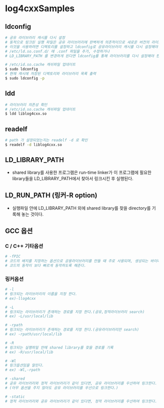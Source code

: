 # log4cxxSamples

## ldconfig
```bash
# 공유 라이브러리 캐시를 다시 설정
# 동적으로 링크된 실행 파일은 공유 라이브러리에 완벽하게 의존적이므로 새로운 버전의 라이브러리를 설치하고 
# 이것을 사용하려면 디렉토리를 설정하고 ldconfig로 공유라이브러리 캐시를 다시 설정해야 한다.
# /etc/ld.so.conf.d/ 에 .conf 파일을 추가, 수정하거나
# LD_LIBRARY_PATH 를 변경하게 된다면 ldconfig를 통해 라이브러리를 다시 설정해야 한다.

# /etc/id.so.cache 캐쉬파일 업데이트
$ sudo ldconfig
# 현재 캐시에 저장된 디렉토리와 라이브러리 목록 출력
$ sudo ldconfig -p
```

## ldd
```bash
# 라이브러리 의존성 확인
# /etc/id.so.cache 캐쉬파일 업데이트
$ ldd liblog4cxx.so
```

## readelf
```bash
# path 가 설정되었는지는 readelf -d 로 확인
$ readelf -d liblog4cxx.so
```

## LD_LIBRARY_PATH
- shared library를 사용한 프로그램은 run-time linker가 이 프로그램에 필요한 library들을 LD_LIBRARY_PATH에서 찾아서 링크시킨 후 실행된다.

## LD_RUN_PATH (링커-R option)
- 실행파일 안에 LD_LIBRARY_PATH 외에 shared library를 찾을 directory를 기록해 놓는 것이다.

## GCC 옵션
### C / C++ 기타옵션
```bash
# -fPIC
# 코드의 배치를 지정하는 옵션으로 공용라이브러리를 만들 때 주로 사용되며, 생성되는 바이너리의 크기는 증가하지만 
# 코드의 동작이 보다 빠르게 동작하도록 해준다.
```

### 링커옵션
```bash
# -l
# 링크되는 라이브러리의 이름을 지정 한다.
# ex)-llog4cxx

# -L
# 링크되는 라이브러리가 존재하는 경로를 지정 한다.(공유,정적라이브러리 search)
# ex) -L/usr/local/lib

# -rpath
# 링크되는 라이브러리가 존재하는 경로를 지정 한다.(공유라이브러리만 search)
# ex) -rpath/usr/local/lib

# -R
# 링크되는 실행파일 안에 shared library를 찾을 경로를 기록
# ex) -R/usr/local/lib

# -Wl
# 링크옵션임을 알린다.
# ex) -Wl,-rpath

# -shared
# 공유 라이브러리와 정적 라이브러리가 같이 있다면, 공유 라이브러리를 우선하여 링크한다. 
# (아무 옵션을 주지 않아도 공유 라이브러리를 우선으로 링크한다.)

# -static 
# 정적 라이브러리와 공유 라이브러리가 같이 있다면, 정적 라이브러리를 우선하여 링크한다.
```

